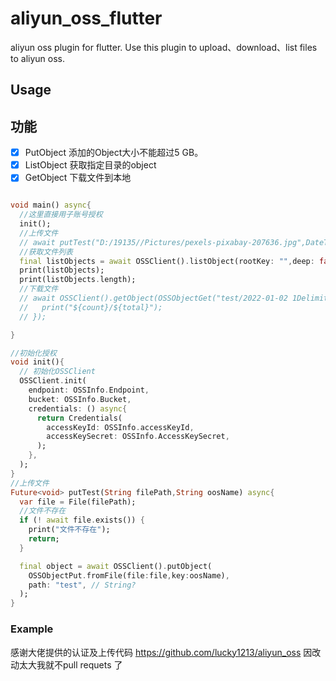 # aliyun_oss_flutter

aliyun oss plugin for flutter. Use this plugin to upload、download、list files to aliyun oss.

## Usage


## 功能
- [x] PutObject 添加的Object大小不能超过5 GB。
- [x] ListObject 获取指定目录的object
- [x] GetObject 下载文件到本地
```dart

void main() async{
  //这里直接用子账号授权
  init();
  //上传文件
  // await putTest("D:/19135//Pictures/pexels-pixabay-207636.jpg",DateTime.now().toString()+".jpg");
  //获取文件列表
  final listObjects = await OSSClient().listObject(rootKey: "",deep: false);
  print(listObjects);
  print(listObjects.length);
  //下载文件
  // await OSSClient().getObject(OSSObjectGet("test/2022-01-02 1Delimiter1:31:28.948102.jpg", r"D:\19135\Pictures\948102.jpg"),onReceiveProgress: (count,total){
  //   print("${count}/${total}");
  // });

}

//初始化授权
void init(){
  // 初始化OSSClient
  OSSClient.init(
    endpoint: OSSInfo.Endpoint,
    bucket: OSSInfo.Bucket,
    credentials: () async{
      return Credentials(
        accessKeyId: OSSInfo.accessKeyId,
        accessKeySecret: OSSInfo.AccessKeySecret,
      );
    },
  );
}
//上传文件
Future<void> putTest(String filePath,String oosName) async{
  var file = File(filePath);
  //文件不存在
  if (! await file.exists()) {
    print("文件不存在");
    return;
  }

  final object = await OSSClient().putObject(
    OSSObjectPut.fromFile(file:file,key:oosName),
    path: "test", // String?
  );
}
```


### Example
感谢大佬提供的认证及上传代码 https://github.com/lucky1213/aliyun_oss
因改动太大我就不pull requets 了